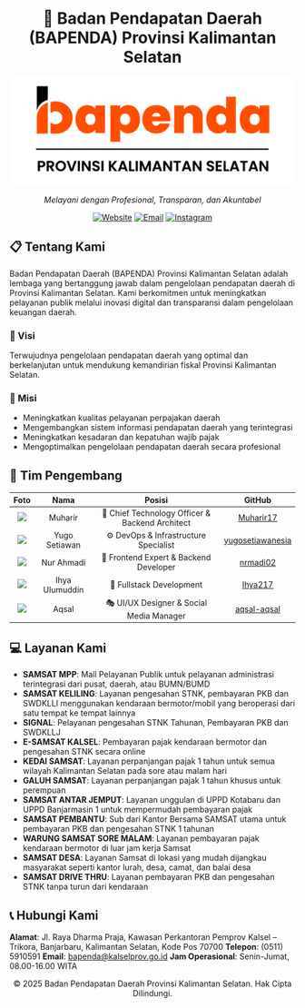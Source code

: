 <div align="center">

# 🏢 Badan Pendapatan Daerah (BAPENDA) Provinsi Kalimantan Selatan

![Bapenda Kalsel Logo](Logo.png)

*Melayani dengan Profesional, Transparan, dan Akuntabel*

[![Website](https://img.shields.io/badge/Website-bapenda.kalselprov.go.id-blue?style=for-the-badge)](https://bapenda.kalselprov.go.id)
[![Email](https://img.shields.io/badge/Email-bapenda@kalselprov.go.id-red?style=for-the-badge)](mailto:bapenda@kalselprov.go.id)
[![Instagram](https://img.shields.io/badge/Instagram-@bapenda.kalsel-purple?style=for-the-badge&logo=instagram)](https://instagram.com/bapenda.kalsel)

</div>

## 📋 Tentang Kami

Badan Pendapatan Daerah (BAPENDA) Provinsi Kalimantan Selatan adalah lembaga yang bertanggung jawab dalam pengelolaan pendapatan daerah di Provinsi Kalimantan Selatan. Kami berkomitmen untuk meningkatkan pelayanan publik melalui inovasi digital dan transparansi dalam pengelolaan keuangan daerah.

### 🎯 Visi

Terwujudnya pengelolaan pendapatan daerah yang optimal dan berkelanjutan untuk mendukung kemandirian fiskal Provinsi Kalimantan Selatan.

### 🚀 Misi

- Meningkatkan kualitas pelayanan perpajakan daerah
- Mengembangkan sistem informasi pendapatan daerah yang terintegrasi
- Meningkatkan kesadaran dan kepatuhan wajib pajak
- Mengoptimalkan pengelolaan pendapatan daerah secara profesional

## 👥 Tim Pengembang

<div align="center">

| Foto | Nama | Posisi | GitHub |
|:----:|:----:|:-------:|:-----:|
| <img src="https://github.com/Muharir17.png" width="75"> | Muharir | 🔱 Chief Technology Officer & Backend Architect | [Muharir17](https://github.com/Muharir17) |
| <img src="https://github.com/yugosetiawanesia.png" width="75"> | Yugo Setiawan | ⚙️ DevOps & Infrastructure Specialist | [yugosetiawanesia](https://github.com/yugosetiawanesia) |
| <img src="https://github.com/nrmadi02.png" width="75"> | Nur Ahmadi | 🎨 Frontend Expert & Backend Developer | [nrmadi02](https://github.com/nrmadi02) |
| <img src="https://github.com/Ihya217.png" width="75"> | Ihya Ulumuddin | 🔄 Fullstack Development | [Ihya217](https://github.com/Ihya217) |
| <img src="https://github.com/aqsal-aqsal.png" width="75"> | Aqsal | 🎭 UI/UX Designer & Social Media Manager | [aqsal-aqsal](https://github.com/aqsal-aqsal) |

</div>

## 💻 Layanan Kami

- **SAMSAT MPP**: Mall Pelayanan Publik untuk pelayanan administrasi terintegrasi dari pusat, daerah, atau BUMN/BUMD
- **SAMSAT KELILING**: Layanan pengesahan STNK, pembayaran PKB dan SWDKLLI menggunakan kendaraan bermotor/mobil yang beroperasi dari satu tempat ke tempat lainnya
- **SIGNAL**: Pelayanan pengesahan STNK Tahunan, Pembayaran PKB dan SWDKLLJ
- **E-SAMSAT KALSEL**: Pembayaran pajak kendaraan bermotor dan pengesahan STNK secara online
- **KEDAI SAMSAT**: Layanan perpanjangan pajak 1 tahun untuk semua wilayah Kalimantan Selatan pada sore atau malam hari
- **GALUH SAMSAT**: Layanan perpanjangan pajak 1 tahun khusus untuk perempuan
- **SAMSAT ANTAR JEMPUT**: Layanan unggulan di UPPD Kotabaru dan UPPD Banjarmasin 1 untuk mempermudah pembayaran pajak
- **SAMSAT PEMBANTU**: Sub dari Kantor Bersama SAMSAT utama untuk pembayaran PKB dan pengesahan STNK 1 tahunan
- **WARUNG SAMSAT SORE MALAM**: Layanan pembayaran pajak kendaraan bermotor di luar jam kerja Samsat
- **SAMSAT DESA**: Layanan Samsat di lokasi yang mudah dijangkau masyarakat seperti kantor lurah, desa, camat, dan balai desa
- **SAMSAT DRIVE THRU**: Layanan pembayaran PKB dan pengesahan STNK tanpa turun dari kendaraan

## 📞 Hubungi Kami

**Alamat**: Jl. Raya Dharma Praja, Kawasan Perkantoran Pemprov Kalsel – Trikora, Banjarbaru, Kalimantan Selatan, Kode Pos 70700
**Telepon**: (0511) 5910591
**Email**: bapenda@kalselprov.go.id
**Jam Operasional**: Senin-Jumat, 08.00-16.00 WITA

<div align="center">

© 2025 Badan Pendapatan Daerah Provinsi Kalimantan Selatan. Hak Cipta Dilindungi.

</div>
